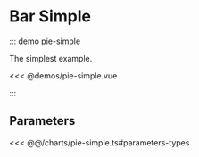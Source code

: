 # Bar Simple

<chart-tags />

::: demo pie-simple

The simplest example.

<<< @demos/pie-simple.vue

:::

## Parameters

<<< @@/charts/pie-simple.ts#parameters-types

